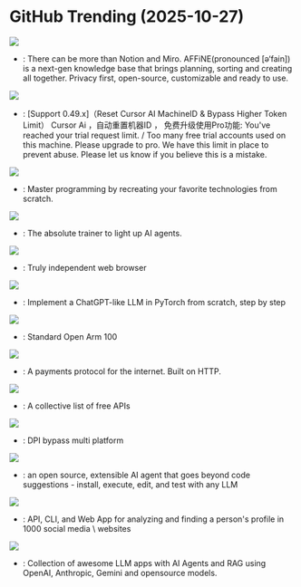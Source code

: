 # GitHub Trending (2025-10-27)

![](https://img.shields.io/badge/TypeScript-New%20119-green?style=flat-square&logo=appveyor)
- [](https://github.comundefined): There can be more than Notion and Miro. AFFiNE(pronounced [ə‘fain]) is a next-gen knowledge base that brings planning, sorting and creating all together. Privacy first, open-source, customizable and ready to use.

![](https://img.shields.io/badge/Python-New%201-green?style=flat-square&logo=appveyor)
- [](https://github.comundefined): [Support 0.49.x]（Reset Cursor AI MachineID & Bypass Higher Token Limit） Cursor Ai ，自动重置机器ID ， 免费升级使用Pro功能: You've reached your trial request limit. / Too many free trial accounts used on this machine. Please upgrade to pro. We have this limit in place to prevent abuse. Please let us know if you believe this is a mistake.

![](https://img.shields.io/badge/Markdown-New%20343-green?style=flat-square&logo=appveyor)
- [](https://github.comundefined): Master programming by recreating your favorite technologies from scratch.

![](https://img.shields.io/badge/Python-New%20593-green?style=flat-square&logo=appveyor)
- [](https://github.comundefined): The absolute trainer to light up AI agents.

![](https://img.shields.io/badge/C%2B%2B-New%201-green?style=flat-square&logo=appveyor)
- [](https://github.comundefined): Truly independent web browser

![](https://img.shields.io/badge/Jupyter%20Notebook-New%20170-green?style=flat-square&logo=appveyor)
- [](https://github.comundefined): Implement a ChatGPT-like LLM in PyTorch from scratch, step by step

![](https://img.shields.io/badge/none-New%20264-green?style=flat-square&logo=appveyor)
- [](https://github.comundefined): Standard Open Arm 100

![](https://img.shields.io/badge/TypeScript-New%20262-green?style=flat-square&logo=appveyor)
- [](https://github.comundefined): A payments protocol for the internet. Built on HTTP.

![](https://img.shields.io/badge/Python-New%20602-green?style=flat-square&logo=appveyor)
- [](https://github.comundefined): A collective list of free APIs

![](https://img.shields.io/badge/C-New%2029-green?style=flat-square&logo=appveyor)
- [](https://github.comundefined): DPI bypass multi platform

![](https://img.shields.io/badge/Rust-New%2077-green?style=flat-square&logo=appveyor)
- [](https://github.comundefined): an open source, extensible AI agent that goes beyond code suggestions - install, execute, edit, and test with any LLM

![](https://img.shields.io/badge/JavaScript-New%20532-green?style=flat-square&logo=appveyor)
- [](https://github.comundefined): API, CLI, and Web App for analyzing and finding a person's profile in 1000 social media \ websites

![](https://img.shields.io/badge/Python-New%20406-green?style=flat-square&logo=appveyor)
- [](https://github.comundefined): Collection of awesome LLM apps with AI Agents and RAG using OpenAI, Anthropic, Gemini and opensource models.


